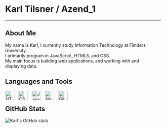 # Karl Tilsner / Azend_1

---

## About Me
My name is Karl, I currently study Information Technology at Flinders University. </br>
I primarily program in JavaScript, HTML5, and CSS. </br>
My main focus is building web applications, and working with and displaying data.

## Languages and Tools
<img align="left" alt="HTML" width="30px" style="padding-right:10px;" src="https://cdn.jsdelivr.net/gh/devicons/devicon/icons/html5/html5-plain.svg" />
<img align="left" alt="CSS" width="30px" style="padding-right:10px;" src="https://cdn.jsdelivr.net/gh/devicons/devicon/icons/css3/css3-plain.svg" />
<img align="left" alt="JavaScript" width="30px" style="padding-right:10px;" src="https://cdn.jsdelivr.net/gh/devicons/devicon/icons/javascript/javascript-plain.svg" />
<img align="left" alt="NodeJS" width="30px" style="padding-right:10px;" src="https://cdn.jsdelivr.net/gh/devicons/devicon/icons/nodejs/nodejs-original.svg" />
<img align="left" alt="GitHub" width="30px" style="padding-right:10px;" src="https://cdn.jsdelivr.net/gh/devicons/devicon/icons/github/github-original.svg" />
</br>

## GitHub Stats
![Karl's GitHub stats](https://github-readme-stats.vercel.app/api?username=karltilsner&show_icons=true&theme=gruvbox)

<!-- ![GitHub Streak](https://streak-stats.demolab.com?user=KarlTilsner&theme=gruvbox&border_radius=4.5) -->
